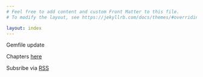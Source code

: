 ```yaml
---
# Feel free to add content and custom Front Matter to this file.
# To modify the layout, see https://jekyllrb.com/docs/themes/#overriding-theme-defaults

layout: index
---
```


Gemfile update

Chapters [here](chapters/chapters.html)

Subsribe via [RSS](feed.xml)

